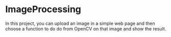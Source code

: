 # ImageProcessing

In this project, you can upload an image in a simple web page and then choose a function to do do from OpenCV on that image and show the result.
